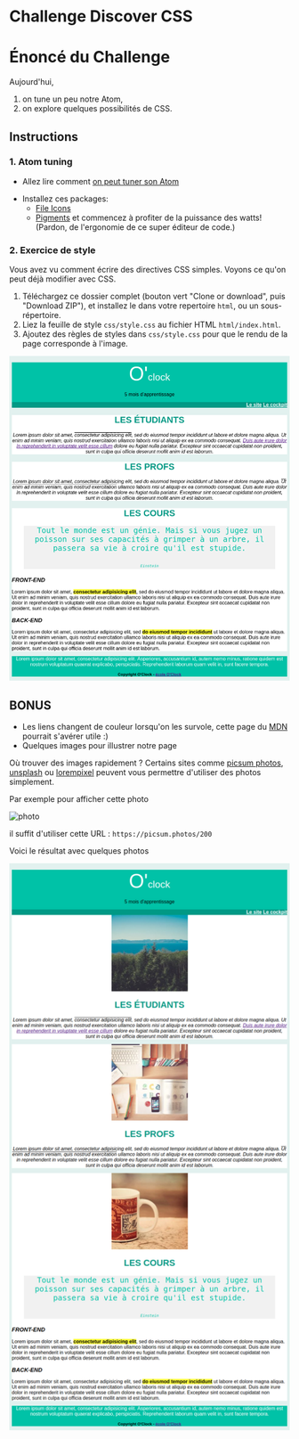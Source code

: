 # Challenge Discover CSS

# Énoncé du Challenge

Aujourd'hui,
1. on tune un peu notre Atom,
2. on explore quelques possibilités de CSS.

## Instructions

### 1. Atom tuning

- Allez lire comment [on peut tuner son Atom](https://github.com/O-clock-.../fiches-recap/blob/master/atom/packages.md)
* Installez ces packages:
  - [File Icons](https://atom.io/packages/file-icons)
  - [Pigments](https://atom.io/packages/pigments)
  et commencez à profiter de la puissance des watts! (Pardon, de l'ergonomie de ce super éditeur de code.)

### 2. Exercice de style
Vous avez vu comment écrire des directives CSS simples. Voyons ce qu'on peut déjà modifier avec CSS.


1. Téléchargez ce dossier complet (bouton vert "Clone or download", puis "Download ZIP"), et installez le dans votre repertoire `html`, ou un sous-répertoire.  
2. Liez la feuille de style `css/style.css` au fichier HTML `html/index.html`.
3. Ajoutez des règles de styles dans `css/style.css` pour que le rendu de la page corresponde à l'image.

![resultat](resultat.png)

## BONUS

- Les liens changent de couleur lorsqu'on les survole, cette page du [MDN](https://developer.mozilla.org/fr/docs/Web/CSS/:hover) pourrait s'avérer utile :)
- Quelques images pour illustrer notre page

Où trouver des images rapidement ? Certains sites comme [picsum photos](https://picsum.photos/), [unsplash](https://source.unsplash.com/) ou [lorempixel](http://lorempixel.com/) peuvent vous permettre d'utiliser des photos simplement.

Par exemple pour afficher cette photo

![photo](https://picsum.photos/200)

il suffit d'utiliser cette URL : `https://picsum.photos/200`

Voici le résultat avec quelques photos

![resultat bonus](resultat-bonus.png)
